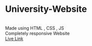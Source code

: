 # University-Website
<br>
Made using HTML , CSS , JS
<br>
Completely responsive Website
<br>
<a href = "https://gupta-ekansh.github.io/University-Website/">Live Link</a>
